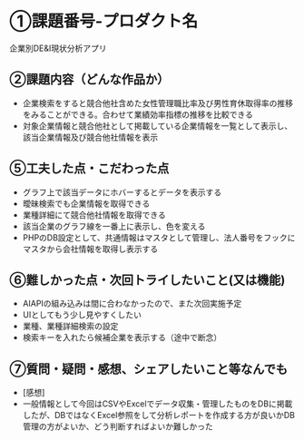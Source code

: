 # ①課題番号-プロダクト名

企業別DE&I現状分析アプリ

## ②課題内容（どんな作品か）

- 企業検索をすると競合他社含めた女性管理職比率及び男性育休取得率の推移をみることができる。合わせて業績効率指標の推移を比較できる
- 対象企業情報と競合他社として掲載している企業情報を一覧として表示し、該当企業情報及び競合他社情報を表示
## ⑤工夫した点・こだわった点

- グラフ上で該当データにホバーするとデータを表示する
- 曖昧検索でも企業情報を取得できる
- 業種詳細にて競合他社情報を取得できる
- 該当企業のグラフ線を一番上に表示し、色を変える
- PHPのDB設定として、共通情報はマスタとして管理し、法人番号をフックにマスタから会社情報を取得し表示する

## ⑥難しかった点・次回トライしたいこと(又は機能)

- AIAPIの組み込みは間に合わなかったので、また次回実施予定
- UIとしてもう少し見やすくしたい
- 業種、業種詳細検索の設定
- 検索キーを入れたら候補企業を表示する（途中で断念）

## ⑦質問・疑問・感想、シェアしたいこと等なんでも
- [感想]
- 一般情報として今回はCSVやExcelでデータ収集・管理したものをDBに掲載したが、DBではなくExcel参照をして分析レポートを作成する方が良いかDB管理の方がよいか、どう判断すればよいか難しかった
